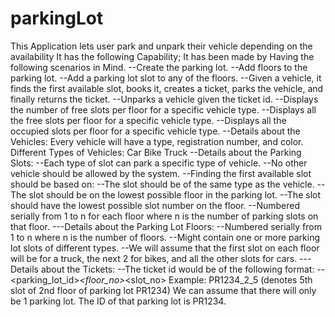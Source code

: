 # parkingLot
This Application lets user park and unpark their vehicle depending on the availability
It has the following Capability;
It has been made by Having the following scenarios in Mind.
--Create the parking lot.
--Add floors to the parking lot.
--Add a parking lot slot to any of the floors.
--Given a vehicle, it finds the first available slot, books it, creates a ticket, parks the vehicle, and finally returns the ticket.
--Unparks a vehicle given the ticket id.
--Displays the number of free slots per floor for a specific vehicle type.
--Displays all the free slots per floor for a specific vehicle type.
--Displays all the occupied slots per floor for a specific vehicle type.
--Details about the Vehicles:
  Every vehicle will have a type, registration number, and color.
  Different Types of Vehicles:
   Car
   Bike
   Truck
--Details about the Parking Slots:
--Each type of slot can park a specific type of vehicle.
--No other vehicle should be allowed by the system.
--Finding the first available slot should be based on:
--The slot should be of the same type as the vehicle.
--The slot should be on the lowest possible floor in the parking lot.
--The slot should have the lowest possible slot number on the floor.
--Numbered serially from 1 to n for each floor where n is the number of parking slots on that floor.
---Details about the Parking Lot Floors:
--Numbered serially from 1 to n where n is the number of floors.
--Might contain one or more parking lot slots of different types.
--We will assume that the first slot on each floor will be for a truck, the next 2 for bikes, and all the other slots for cars.
---Details about the Tickets:
--The ticket id would be of the following format:
--<parking_lot_id>_<floor_no>_<slot_no>
Example: PR1234_2_5 (denotes 5th slot of 2nd floor of parking lot PR1234)
We can assume that there will only be 1 parking lot. The ID of that parking lot is PR1234.
